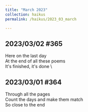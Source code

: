 ```yaml
---
title: "March 2023"
collection: haikus
permalink: /haikus/2023_03_march

---
```

## 2023/03/02 #365
Here on the last day \
At the end of all these poems \
It's finished, it's done \

## 2023/03/01 #364
Through all the pages \
Count the days and make them match \
So close to the end


<!-- Heading 1
======

Heading 2  
======

Heading 3
====== -->
